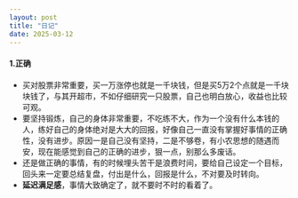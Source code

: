 ```yaml
---
layout: post
title: "日记"
date: 2025-03-12
---
```


#### 1.正确

- 买对股票非常重要，买一万涨停也就是一千块钱，但是买5万2个点就是一千块块钱了，与其开超市，不如仔细研究一只股票，自己也明白放心，收益也比较可观。
- 要坚持锻炼，自己的身体非常重要，不吃练不大，作为一个没有什么本钱的人，练好自己的身体绝对是大大的回报，好像自己一直没有掌握好事情的正确性，没有进步。原因一是自己没有坚持，二是不够卷，有小农思想的随遇而安，现在能感觉到自己的正确的进步，狠一点，别那么多废话。
- 还是做正确的事情，有的时候埋头苦干是浪费时间，要给自己设定一个目标，回头来一定要总结复盘，付出是什么，回报是什么，不对要及时转向。
- **延迟满足感**，事情大致确定了，就不要时不时的看着了。
